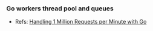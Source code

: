### Go workers thread pool and queues

- Refs: [Handling 1 Million Requests per Minute with Go](https://medium.com/smsjunk/handling-1-million-requests-per-minute-with-golang-f70ac505fcaa)

